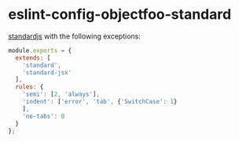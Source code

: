 # eslint-config-objectfoo-standard

[standardjs](https://standardjs.com) with the following exceptions:

```javascript
module.exports = {
  extends: [
    'standard',
    'standard-jsx'
  ],
  rules: {
    'semi': [2, 'always'],
    'indent': ['error', 'tab', {'SwitchCase': 1}
    ],
    'no-tabs': 0
  }
};
```
